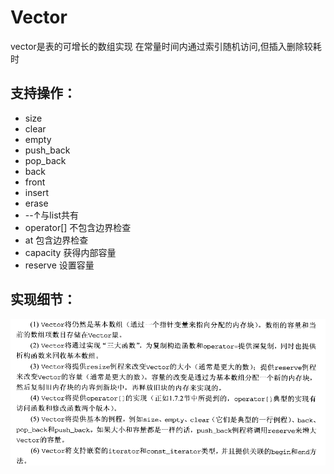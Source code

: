 # Vector
vector是表的可增长的数组实现
在常量时间内通过索引随机访问,但插入删除较耗时
## 支持操作：
* size
* clear 
* empty
* push_back
* pop_back
* back
* front
* insert
* erase
* --↑与list共有
* operator[] 不包含边界检查
* at 包含边界检查
* capacity 获得内部容量
* reserve 设置容量

## 实现细节：
![image](Vector.png)